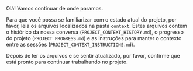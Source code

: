 Olá! Vamos continuar de onde paramos.

Para que você possa se familiarizar com o estado atual do projeto, por favor, leia os arquivos localizados na pasta `context`. Estes arquivos contêm o histórico da nossa conversa (`PROJECT_CONTEXT_HISTORY.md`), o progresso do projeto (`PROJECT_PROGRESS.md`) e as instruções para manter o contexto entre as sessões (`PROJECT_CONTEXT_INSTRUCTIONS.md`).

Depois de ler os arquivos e se sentir atualizado, por favor, confirme que está pronto para continuar trabalhando no projeto.